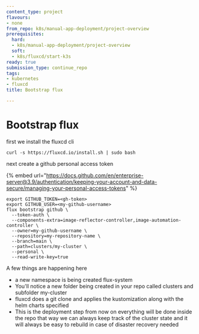 ```yaml
---
content_type: project
flavours:
- none
from_repo: k8s/manual-app-deployment/project-overview
prerequisites:
  hard:
  - k8s/manual-app-deployment/project-overview
  soft:
  - k8s/fluxcd/start-k3s
ready: true
submission_type: continue_repo
tags:
- kubernetes
- fluxcd
title: Bootstrap flux

---
```

# Bootstrap flux

first we install the fluxcd cli

```
curl -s https://fluxcd.io/install.sh | sudo bash
```

next create a github personal access token&#x20;

{% embed url="https://docs.github.com/en/enterprise-server@3.9/authentication/keeping-your-account-and-data-secure/managing-your-personal-access-tokens" %}

```
export GITHUB_TOKEN=<gh-token>
export GITHUB_USER=<my-github-username>
flux bootstrap github \
  --token-auth \
  --components-extra=image-reflector-controller,image-automation-controller \
  --owner=my-github-username \
  --repository=my-repository-name \
  --branch=main \
  --path=clusters/my-cluster \
  --personal \
  --read-write-key=true
```

A few things are happening here

* a new namespace is being created flux-system
* You'll notice a new folder being created in your repo called clusters and subfolder my-cluster
* fluxcd does a git clone and applies the kustomization along with the helm charts specified
* This is the deployment step from now on everything will be done inside the repo that way we can always keep track of the cluster state and it will always be easy to rebuild in case of disaster recovery needed

